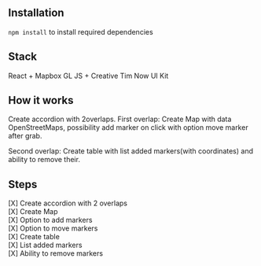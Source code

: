 ## Installation

`npm install` to install required dependencies

## Stack

React + Mapbox GL JS + Creative Tim Now UI Kit

## How it works

Create accordion with 2overlaps.
First overlap:
Create Map with data OpenStreetMaps, possibility add marker on click with option move marker after grab.

Second overlap:
Create table with list added markers(with coordinates) and ability to remove their.

## Steps

[X] Create accordion with 2 overlaps </br>
[X] Create Map  </br>
[X] Option to add markers  </br>
[X] Option to move markers  </br>
[X] Create table  </br>
[X] List added markers  </br>
[X] Ability to remove markers   </br>

